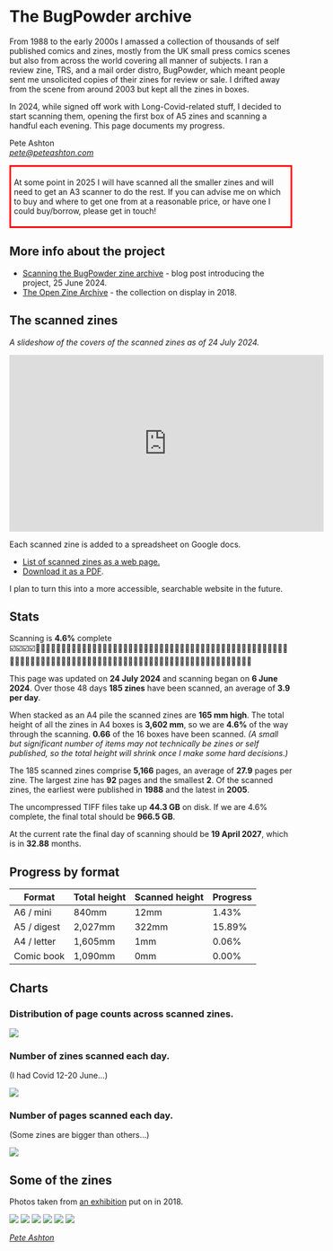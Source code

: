 # The BugPowder archive

From 1988 to the early 2000s I amassed a collection of thousands of self published comics and zines, mostly from the UK small press comics scenes but also from across the world covering all manner of subjects. I ran a review zine, TRS, and a mail order distro, BugPowder, which meant people sent me unsolicited copies of their zines for review or sale. I drifted away from the scene from around 2003 but kept all the zines in boxes. 

In 2024, while signed off work with Long-Covid-related stuff, I decided to start scanning them, opening the first box of A5 zines and scanning a handful each evening. This page documents my progress. 

Pete Ashton  
*pete@peteashton.com*

<div style="border:3px solid red; padding: 5px;">

At some point in 2025 I will have scanned all the smaller zines and will need to get an A3 scanner to do the rest. If you can advise me on which to buy and where to get one from at a reasonable price, or have one I could buy/borrow, please get in touch!

</div>

## More info about the project 

- [Scanning the BugPowder zine archive](https://72.peteashton.com/scanning-the-bugpowder-archive/) - blog post introducing the project, 25 June 2024.
- [The Open Zine Archive](https://art.peteashton.com/OZA/) - the collection on display in 2018.


## The scanned zines

*A slideshow of the covers of the scanned zines as of 24 July 2024.*

<iframe width="560" height="315" src="https://www.youtube-nocookie.com/embed/-W7BXDal3fI?si=VRjmEkgMxOOJkjfU" title="YouTube video player" frameborder="0" allow="accelerometer; autoplay; clipboard-write; encrypted-media; gyroscope; picture-in-picture; web-share" referrerpolicy="strict-origin-when-cross-origin" allowfullscreen></iframe>

Each scanned zine is added to a spreadsheet on Google docs. 

- [List of scanned zines as a web page.](https://docs.google.com/spreadsheets/d/e/2PACX-1vTrnKQwETHzJO6yjRxApwnhg-3YDlPZtRe7tNGySlMr_oOgLzX6rjShSduzq1MprZHocjUgMcs0Qrvn/pubhtml?gid=1433529062&single=true)
- [Download it as a PDF](https://docs.google.com/spreadsheets/d/e/2PACX-1vTrnKQwETHzJO6yjRxApwnhg-3YDlPZtRe7tNGySlMr_oOgLzX6rjShSduzq1MprZHocjUgMcs0Qrvn/pub?gid=1433529062&single=true&output=pdf).

I plan to turn this into a more accessible, searchable website in the future.

## Stats

Scanning is **4.6%** complete <br>
☑️☑️☑️☑️🔲🔲🔲🔲🔲🔲🔲🔲🔲🔲🔲🔲🔲🔲🔲🔲🔲🔲🔲🔲🔲🔲🔲🔲🔲🔲🔲🔲🔲🔲🔲🔲🔲🔲🔲🔲🔲🔲🔲🔲🔲🔲🔲🔲🔲🔲🔲🔲🔲🔲🔲🔲🔲🔲🔲🔲🔲🔲🔲🔲🔲🔲🔲🔲🔲🔲🔲🔲🔲🔲🔲🔲🔲🔲🔲🔲🔲🔲🔲🔲🔲🔲🔲🔲🔲🔲🔲🔲🔲🔲🔲🔲🔲🔲🔲🔲

This page was updated on **24 July 2024** and scanning began on **6 June 2024**.  Over those 48 days **185 zines** have been scanned, an average of **3.9 per day**. 

When stacked as an A4 pile the scanned zines are **165 mm high**.   The total height of all the zines in A4 boxes is **3,602 mm**, so we are **4.6%** of the way through the scanning. **0.66** of the 16 boxes have been scanned. *(A small but significant number of items may not technically be zines or self published, so the total height will shrink once I make some hard decisions.)*

The 185 scanned zines comprise **5,166** pages, an average of **27.9** pages per zine. The largest zine has **92** pages and the smallest **2**. Of the scanned zines, the earliest were published in **1988** and the latest in **2005**.

The uncompressed TIFF files take up **44.3 GB** on disk. If we are 4.6% complete, the final total should be **966.5 GB**.   

At the current rate the final day of scanning should be **19 April 2027**, which is in **32.88** months.   

## Progress by format

Format | Total height | Scanned height | Progress
------ | ----- | ----- | -----
A6 / mini | 840mm | 12mm | 1.43%
A5 / digest | 2,027mm | 322mm | 15.89%
A4 / letter | 1,605mm | 1mm | 0.06%
Comic book | 1,090mm | 0mm | 0.00%

## Charts

### Distribution of page counts across scanned zines.

![](https://docs.google.com/spreadsheets/d/e/2PACX-1vTrnKQwETHzJO6yjRxApwnhg-3YDlPZtRe7tNGySlMr_oOgLzX6rjShSduzq1MprZHocjUgMcs0Qrvn/pubchart?oid=1533171026&format=image)

### Number of zines scanned each day.
(I had Covid 12-20 June...)

![](https://docs.google.com/spreadsheets/d/e/2PACX-1vTrnKQwETHzJO6yjRxApwnhg-3YDlPZtRe7tNGySlMr_oOgLzX6rjShSduzq1MprZHocjUgMcs0Qrvn/pubchart?oid=623822358&format=image) 

### Number of pages scanned each day.
(Some zines are bigger than others...)

![](https://docs.google.com/spreadsheets/d/e/2PACX-1vTrnKQwETHzJO6yjRxApwnhg-3YDlPZtRe7tNGySlMr_oOgLzX6rjShSduzq1MprZHocjUgMcs0Qrvn/pubchart?oid=1841904038&format=image) 

## Some of the zines

Photos taken from [an exhibition](https://art.peteashton.com/OZA/) put on in 2018. 

![](OZA1.jpg)![](OZA2.jpg)![](OZA3.jpg)![](OZA4.jpg)![](OZA5.jpg)![](OZA6.jpg)


*[Pete Ashton](http://peteashton.com)*

<script data-goatcounter="https://bugpowder.goatcounter.com/count"
        async src="//gc.zgo.at/count.js"></script>

